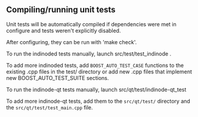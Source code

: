 Compiling/running unit tests
------------------------------------

Unit tests will be automatically compiled if dependencies were met in configure
and tests weren't explicitly disabled.

After configuring, they can be run with 'make check'.

To run the indinoded tests manually, launch src/test/test_indinode .

To add more indinoded tests, add `BOOST_AUTO_TEST_CASE` functions to the existing
.cpp files in the test/ directory or add new .cpp files that
implement new BOOST_AUTO_TEST_SUITE sections.

To run the indinode-qt tests manually, launch src/qt/test/indinode-qt_test

To add more indinode-qt tests, add them to the `src/qt/test/` directory and
the `src/qt/test/test_main.cpp` file.
